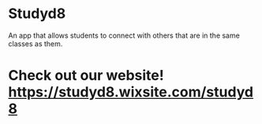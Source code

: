# Studyd8 
An app that allows students to connect with others that are in the same classes as them.

# Check out our website! https://studyd8.wixsite.com/studyd8
